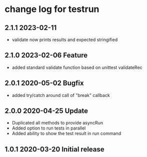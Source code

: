 # change log for testrun

## 2.1.1 2023-02-11

- validate now prints results and expected stringified

## 2.1.0 2023-02-06 Feature

- added standard validate function based on unittest validateRec

## 2.0.1 2020-05-02 Bugfix

- added try/catch around call of "break" callback

## 2.0.0 2020-04-25 Update

- Duplicated all methods to provide asyncRun
- Added option to run tests in parallel
- Added ability to show the test result in run command

## 1.0.1 2020-03-20 Initial release
